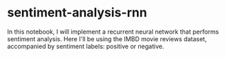 # sentiment-analysis-rnn
In this notebook, I will implement a recurrent neural network that performs sentiment analysis. Here I'll be using the IMBD movie reviews dataset, accompanied by sentiment labels: positive or negative.
